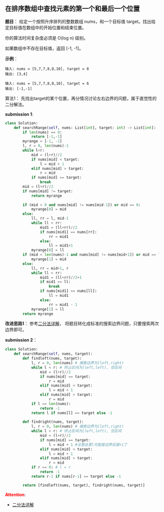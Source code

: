 ## 在排序数组中查找元素的第一个和最后一个位置
**题目**：
给定一个按照升序排列的整数数组 nums，和一个目标值 target。找出给定目标值在数组中的开始位置和结束位置。

你的算法时间复杂度必须是 O(log n) 级别。

如果数组中不存在目标值，返回 [-1, -1]。

**示例**：
```
输入: nums = [5,7,7,8,8,10], target = 8
输出: [3,4]
```
```
输入: nums = [5,7,7,8,8,10], target = 6
输出: [-1,-1]
```

算法1：
先找出target的某个位置，再分情况讨论左右边界的问题，属于直觉性的二分解法。

**submission 1**:
```python
class Solution:
    def searchRange(self, nums: List[int], target: int) -> List[int]:
        if len(nums) == 0:
            return [-1,-1]
        myrange = [-1, -1]
        l, r = 0, len(nums)-1
        while l<r:
            mid = (l+r)//2
            if nums[mid] < target:
                l = mid + 1
            elif nums[mid] > target:
                r = mid
            if nums[mid] == target:
                break
        mid = (l+r)//2
        if nums[mid] != target:
            return myrange
        
        if (mid > 0 and nums[mid] != nums[mid-1]) or mid == 0:
            myrange[0] = mid
        else:
            ll, rr = l, mid-1
            while ll < rr:
                mid1 = (ll+rr)//2
                if nums[mid1] == nums[rr]:
                    rr = mid1
                else:
                    ll = mid1+1
            myrange[0] = ll
        if (mid < len(nums)-1 and nums[mid] != nums[mid+1]) or mid == len(nums)-1:
            myrange[1] = mid
        else:
            ll, rr = mid+1, r
            while ll < rr:
                mid1 = (ll+rr)//2+1
                if mid1 == ll:
                    break
                if nums[mid1] == nums[ll]:
                    ll = mid1
                else:
                    rr = mid1 - 1
            myrange[1] = ll
        return myrange
```


**改进思路1**：
参考[二分法详解](https://labuladong.gitbook.io/algo/suan-fa-si-wei-xi-lie/er-fen-cha-zhao-xiang-jie)，
将题目转化成标准的搜索边界问题，只要搜索两次边界即可。

**submission 2**：
```python
class Solution:
    def searchRange(self, nums, target):
        def findleft(nums, target):
            l, r = 0, len(nums) # 搜索边界为[left,right)
            while l < r: # 终止区间为[left,left), 空区间
                mid = (l+r)//2
                if nums[mid] == target:
                    r = mid
                elif nums[mid] < target:
                    l = mid + 1
                elif nums[mid] > target:
                    r = mid
            if l == len(nums):
                return -1
            return l if nums[l] == target else -1
        
        def findright(nums, target):
            l, r = 0, len(nums) # 搜索边界为[left,right)
            while l < r: # 终止区间为[left,left), 空区间
                mid = (l+r)//2
                if nums[mid] == target:
                    l = mid + 1 #注意这里l可能是边界后面+1了
                elif nums[mid] < target:
                    l = mid + 1
                elif nums[mid] > target:
                    r = mid
            if r == 0: # l = r
                return -1
            return r-1 if nums[r-1] == target else -1

        return [findleft(nums, target), findright(nums, target)]
```


<font color="#FF0000">**Attention**</font>:

- [二分法详解](https://labuladong.gitbook.io/algo/suan-fa-si-wei-xi-lie/er-fen-cha-zhao-xiang-jie)
